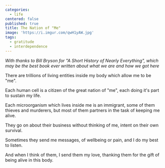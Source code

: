```yaml
---
categories:
  - life
centered: false
published: true
title: The Nation of "Me"
image: 'https://i.imgur.com/qwH1yAW.jpg'
tags:
  - gratitude
  - interdependence
---
```

_With thanks to Bill Bryson for "A Short History of Nearly Everything", 
which may be the best book ever written about what we are and how we got here_

There are trillions 
of living entities
inside my body
which allow me
to be "me".

Each human cell
is a citizen
of the great nation
of "me",
each doing it's part
to sustain my life.

Each microorganism
which lives inside me
is an immigrant,
some of them
thieves and murderers,
but most of them partners 
in the task of keeping me alive.

They go on about their business
without thinking of me,
intent on their own survival.

Sometimes they send me messages,
of wellbeing or pain,
and I do my best to listen.

And when I think of them,
I send them my love,
thanking them for the gift
of being alive
in this body.


